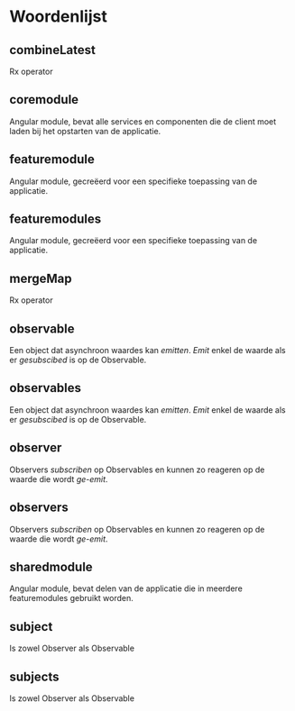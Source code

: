 # Woordenlijst
## combineLatest
Rx operator
## coremodule
Angular module, bevat alle services en componenten die de client moet laden bij het opstarten van de applicatie.
## featuremodule
Angular module, gecreëerd voor een specifieke toepassing van de applicatie.
## featuremodules
Angular module, gecreëerd voor een specifieke toepassing van de applicatie.
## mergeMap
Rx operator
## observable
Een object dat asynchroon waardes kan *emitten*. *Emit* enkel de waarde als er *gesubscibed* is op de Observable.
## observables
Een object dat asynchroon waardes kan *emitten*. *Emit* enkel de waarde als er *gesubscibed* is op de Observable.
## observer
Observers *subscriben* op Observables en kunnen zo reageren op de waarde die wordt *ge-emit*.
## observers
Observers *subscriben* op Observables en kunnen zo reageren op de waarde die wordt *ge-emit*.
## sharedmodule
Angular module, bevat delen van de applicatie die in meerdere featuremodules gebruikt worden.
## subject
Is zowel Observer als Observable
## subjects
Is zowel Observer als Observable